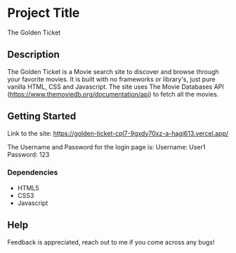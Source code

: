 # Project Title

The Golden Ticket

## Description

The Golden Ticket is a Movie search site to discover and browse through your favorite movies. It is built with no frameworks or library's, just pure vanilla HTML, CSS and Javascript. The site uses The Movie Databases API (https://www.themoviedb.org/documentation/api) to fetch all the movies.

## Getting Started

Link to the site: https://golden-ticket-cpl7-9gxdy70xz-a-hagi613.vercel.app/

The Username and Password for the login page is:
Username: User1
Password: 123

### Dependencies

- HTML5
- CSS3
- Javascript

## Help

Feedback is appreciated, reach out to me if you come across any bugs!
